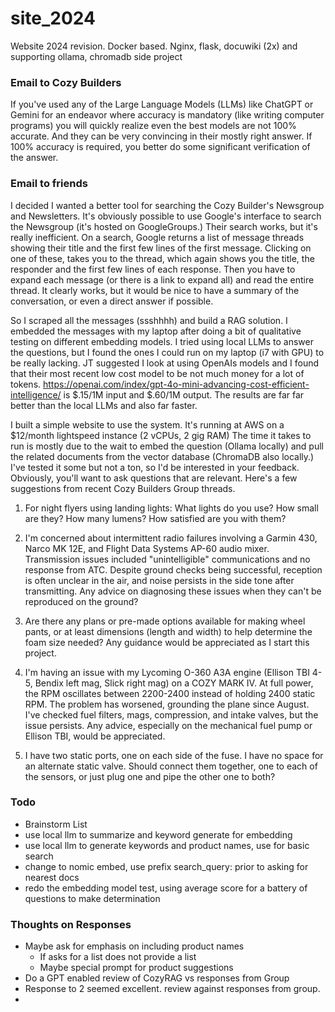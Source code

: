 # site_2024
Website 2024 revision.  Docker based.  Nginx, flask, docuwiki (2x) and supporting ollama, chromadb side project

### Email to Cozy Builders
If you've used any of the Large Language Models (LLMs) like ChatGPT or Gemini for an endeavor where accuracy is mandatory (like writing computer programs) you will quickly realize even the best models are not 100% accurate.  And they can be very convincing in their mostly right answer. If 100% accuracy is required, you better do some significant verification of the answer.  

### Email to friends
I decided I wanted a better tool for searching the Cozy Builder's Newsgroup and Newsletters. It's obviously possible to use Google's interface to search the Newsgroup (it's hosted on GoogleGroups.)  Their search works, but it's really inefficient. On a search, Google returns a list of message threads showing their title and the first few lines of the first message.  Clicking on one of these, takes you to the thread, which again shows you the title, the responder and the first few lines of each response. Then you have to expand each message (or there is a link to expand all) and read the entire thread. It clearly works, but it would be nice to have a summary of the conversation, or even a direct answer if possible.

So I scraped all the messages (ssshhhh) and build a RAG solution.  I embedded the messages with my laptop after doing a bit of qualitative testing on different embedding models. I tried using local LLMs to answer the questions, but I found the ones I could run on my laptop (i7 with GPU) to be really lacking. JT suggested I look at using OpenAIs models and I found that their most recent low cost model to be not much money for a lot of tokens.  https://openai.com/index/gpt-4o-mini-advancing-cost-efficient-intelligence/ is $.15/1M input and $.60/1M output.  The results are far far better than the local LLMs and also far faster.

I built a simple website to use the system. It's running at AWS on a $12/month lightspeed instance (2 vCPUs, 2 gig RAM)  The time it takes to run is mostly due to the wait to embed the question (Ollama locally) and pull the related documents from the vector database (ChromaDB also locally.) I've tested it some but not a ton, so I'd be interested in your feedback. Obviously, you'll want to ask questions that are relevant. Here's a few suggestions from recent Cozy Builders Group threads.

1. For night flyers using landing lights: What lights do you use? How small are they? How many lumens? How satisfied are you with them?

2. I'm concerned about intermittent radio failures involving a Garmin 430, Narco MK 12E, and Flight Data Systems AP-60 audio mixer. Transmission issues included "unintelligible" communications and no response from ATC. Despite ground checks being successful, reception is often unclear in the air, and noise persists in the side tone after transmitting. Any advice on diagnosing these issues when they can't be reproduced on the ground?

3. Are there any plans or pre-made options available for making wheel pants, or at least dimensions (length and width) to help determine the foam size needed? Any guidance would be appreciated as I start this project.

4. I'm having an issue with my Lycoming O-360 A3A engine (Ellison TBI 4-5, Bendix left mag, Slick right mag) on a COZY MARK IV. At full power, the RPM oscillates between 2200-2400 instead of holding 2400 static RPM. The problem has worsened, grounding the plane since August. I've checked fuel filters, mags, compression, and intake valves, but the issue persists. Any advice, especially on the mechanical fuel pump or Ellison TBI, would be appreciated.

5. I have two static ports, one on each side of the fuse. I have no space for an alternate static valve. Should connect them together, one to each of the sensors, or just plug one and pipe the other one to both?

### Todo

+ Brainstorm List
+ use local llm to summarize and keyword generate for embedding
+ use local llm to generate keywords and product names, use for basic search
+ change to nomic embed, use prefix search_query: prior to asking for nearest docs
+ redo the embedding model test, using average score for a battery of questions to make determination

### Thoughts on Responses
+ Maybe ask for emphasis on including product names 
    + If asks for a list does not provide a list
    + Maybe special prompt for product suggestions
+ Do a GPT enabled review of CozyRAG vs responses from Group
+ Response to 2 seemed excellent. review against responses from group.
+